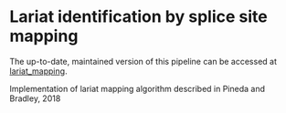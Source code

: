 # Lariat identification by splice site mapping

The up-to-date, maintained version of this pipeline can be accessed at [lariat_mapping](https://github.com/fairbrother-lab/lariat_mapping).

Implementation of lariat mapping algorithm described in Pineda and Bradley, 2018
